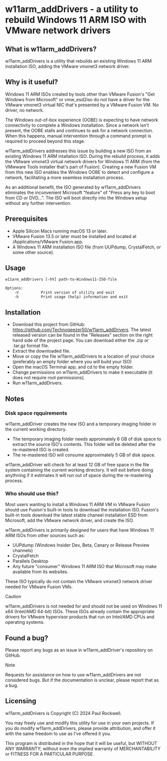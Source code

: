 # w11arm_addDrivers - a utility to rebuild Windows 11 ARM ISO with VMware network drivers

## What is w11arm_addDrivers?

w11arm_addDrivers is a utility that rebuilds an existing Windows 11 ARM installation ISO, adding the VMware vmxnet3 network driver.

## Why is it useful?

Windows 11 ARM ISOs created by tools other than VMware Fusion's "Get Windows from Microsoft" or vmw_esd2iso do not have a driver for
the VMware vmxnet3 virtual NIC that's presented by a VMware Fusion VM. No driver, no network.
 
The Windows out-of-box experience (OOBE) is expecting to have network connectivity to complete a Windows installation. Since a
network isn't present, the OOBE stalls and continues to ask for a network connection. 
When this happens, manual intervention through a command prompt is required to proceed beyond this stage.

w11arm_addDrivers addresses this issue by building a new ISO from an existing Windows 11 ARM intallation ISO. During the rebuild
process, it adds the VMware vmxnet3 virtual network drivers for Windows 11 ARM (from the VMwware Tools installer that's part of Fusion). 
Creating a new Fusion VM from this new ISO enables the Windows OOBE to detect and configure a network, facilitating a more seamless installation process.  

As an additional benefit, the ISO generated by w11arm_addDrivers eliminates the inconvenient Microsoft "feature" 
of "Press any key to boot from CD or DVD...".
The ISO will boot directly into the Windows setup without any further intervention.

## Prerequisites 

* Apple Silicon Macs running macOS 13 or later.
* VMware Fusion 13.5 or later must be installed and located at /Applications/VMware Fusion.app.
* A Windows 11 ARM installation ISO file (from UUPdump, CrystalFetch, or some other source).

## Usage

```
w11arm_addDrivers [-hV] path-to-Windows11-ISO-file

Options:
	-V			Print version of utility and exit
	-h			Print usage (help) information and exit
```

## Installation

* Download this project from GitHub: https://github.com/Technogeezer50/w11arm_addDrivers. The latest released version
can be found in the "Releases" section on the right hand side of the project page. You can download either
the .zip or .tar.gz format file.
* Extract the downloaded file.
* Move or copy the file w11arm_addDrivers to a location of your choice (preferably an empty folder where you will build your ISO)
* Open the macOS Terminal app, and cd to the empty folder.
* Change permissions on w11arm_addDrivers to make it executable (it does not require root permissions).
* Run w11arm_addDrivers.

## Notes

### Disk space rqquirements

w11arm_addDriver creates the new ISO and a temporary imaging folder in the current working directory.

* The temporary imaging folder needs approimately 6 GB of disk space to extract the source ISO's contents. This folder will be deleted
after the re-mastered ISO is created.
* The re-mastered ISO will consume approximately 5 GB of disk space.

w11arm_addDriver will check for at least 12 GB of free space in the file system containing the current working directory. It will
exit before doing anythning if it estimates it will run out of space during the re-mastering process.

### Who should use this?

Most users wanting to install a Windows 11 ARM VM in VMware Fusion should use Fusion's built-in tools to download the installation ISO. 
Fusion's built-in tools download the latest stable chaneel installation ESD from
Microsoft, add the VMware network driver, and create the ISO.

w11arm_addDrivers is primarily designed for users that have Windows 11 ARM ISOs from other sources such as:

- UUPdump (Windows Insider Dev, Beta, Canary or Release Preview channels)
- CrystalFetch
- Parallels Desktop
- Any future "consumer" Windows 11 ARM ISO that Microsoft may make available from its websites.

These ISO typically do not contain the VMware vmxnet3 network driver needed for VMware Fusion VMs.

> [!CAUTION]
> w11arm_addDrivers is not needed for and should not be used on Windows 11 x64 (Intel/AMD 64-bit) ISOs. These ISOs already contain
> the appropriate drivers for VMware hypervisor products that run on Intel/AMD CPUs and operating systems.

## Found a bug?

Please report any bugs as an issue in w11arm_addDriver's repository on GitHub.

> [!NOTE]
> Requests for assistance on how to use w11arm_addDrivers are not considered bugs.
> But if the documentation is unclear, please report that as a bug. 

## Licensing

w11arm_addDrivers is Copyright (C) 2024 Paul Rockwell.

You may freely use and modify this utility for use in your own projects. If you do modify w11arm_addDrivers, please provide attribution,
and offer it with the same freedom to use as I've offered it you.

This program is distributed in the hope that it will be useful,
but WITHOUT ANY WARRANTY; without even the implied warranty of
MERCHANTABILITY or FITNESS FOR A PARTICULAR PURPOSE.  

